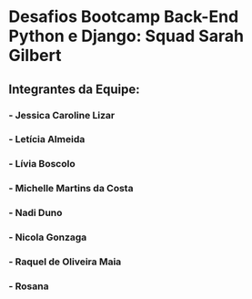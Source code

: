 # Desafios Bootcamp Back-End Python e Django: Squad Sarah Gilbert
## Integrantes da Equipe:
### - Jessica Caroline Lizar
### - Letícia Almeida
### - Lívia Boscolo
### - Michelle Martins da Costa
### - Nadi Duno
### - Nicola Gonzaga
### - Raquel de Oliveira Maia
### - Rosana 
